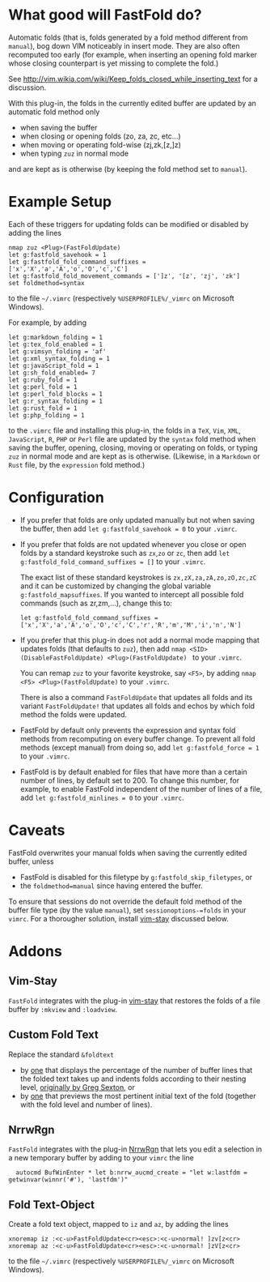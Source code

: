 # What good will FastFold do?

Automatic folds (that is, folds generated by a fold method different
from `manual`), bog down VIM noticeably in insert mode. They are also often
recomputed too early (for example, when inserting an opening fold marker
whose closing counterpart is yet missing to complete the fold.)

See http://vim.wikia.com/wiki/Keep_folds_closed_while_inserting_text
for a discussion.

With this plug-in, the folds in the currently edited buffer are updated by an
automatic fold method only

- when saving the buffer
- when closing or opening folds (zo, za, zc, etc...)
- when moving or operating fold-wise (zj,zk,[z,]z)
- when typing `zuz` in normal mode

and are kept as is otherwise (by keeping the fold method set to `manual`).

# Example Setup

Each of these triggers for updating folds can be modified or disabled by adding
the lines

```vim
nmap zuz <Plug>(FastFoldUpdate)
let g:fastfold_savehook = 1
let g:fastfold_fold_command_suffixes =  ['x','X','a','A','o','O','c','C']
let g:fastfold_fold_movement_commands = [']z', '[z', 'zj', 'zk']
set foldmethod=syntax
```

to the file `~/.vimrc` (respectively `%USERPROFILE%/_vimrc` on Microsoft Windows).

For example, by adding

```vim
let g:markdown_folding = 1
let g:tex_fold_enabled = 1
let g:vimsyn_folding = 'af'
let g:xml_syntax_folding = 1
let g:javaScript_fold = 1
let g:sh_fold_enabled= 7
let g:ruby_fold = 1
let g:perl_fold = 1
let g:perl_fold_blocks = 1
let g:r_syntax_folding = 1
let g:rust_fold = 1
let g:php_folding = 1
```

to the `.vimrc` file and installing this plug-in, the folds in a `TeX`, `Vim`, `XML`, `JavaScript`, `R`, `PHP` or `Perl` file are updated by the `syntax` fold method when saving the buffer, opening, closing, moving or operating on folds, or typing `zuz` in normal mode and are kept as is otherwise.
(Likewise, in a `Markdown` or `Rust` file, by the `expression` fold method.)

# Configuration

- If you prefer that folds are only updated manually but not when saving the buffer,
  then add `let g:fastfold_savehook = 0` to your `.vimrc`.

- If you prefer that folds are not updated whenever you close or open folds by a
  standard keystroke such as `zx`,`zo` or `zc`, then add `let
  g:fastfold_fold_command_suffixes = []` to your `.vimrc`.

  The exact list of these standard keystrokes is `zx,zX,za,zA,zo,zO,zc,zC` and
  it can be customized by changing the global variable
  `g:fastfold_mapsuffixes`. If you wanted to intercept all possible fold
  commands (such as zr,zm,...), change this to:

    ```vim
    let g:fastfold_fold_command_suffixes =
    ['x','X','a','A','o','O','c','C','r','R','m','M','i','n','N']
    ```

- If you prefer that this plug-in does not add a normal mode mapping that updates
  folds (that defaults to `zuz`), then add
  `nmap <SID>(DisableFastFoldUpdate) <Plug>(FastFoldUpdate) ` to your `.vimrc`.

  You can remap `zuz` to your favorite keystroke, say `<F5>`, by adding
  `nmap <F5> <Plug>(FastFoldUpdate)` to your `.vimrc`.

  There is also a command `FastFoldUpdate` that updates all folds and its
  variant `FastFoldUpdate!` that updates all folds and echos by which fold
  method the folds were updated.

- FastFold by default only prevents the expression and syntax fold methods
  from recomputing on every buffer change. To prevent all fold methods (except
  manual) from doing so, add `let g:fastfold_force = 1` to your `.vimrc`.

- FastFold is by default enabled for files that have more than a certain
  number of lines, by default set to 200. To change this number, for example,
  to enable FastFold independent of the number of lines of a file, add
  `let g:fastfold_minlines = 0` to your `.vimrc`.

# Caveats

FastFold overwrites your manual folds when saving the currently edited buffer,
unless

- FastFold is disabled for this filetype by `g:fastfold_skip_filetypes`, or
- the `foldmethod=manual` since having entered the buffer.

To ensure that sessions do not override the default fold method of the buffer file type (by the value `manual`), set `sessionoptions-=folds` in your `vimrc`.
For a thorougher solution, install [vim-stay](https://github.com/zhimsel/vim-stay) discussed below.

# Addons

## Vim-Stay

`FastFold` integrates with the plug-in
[vim-stay](https://github.com/zhimsel/vim-stay) that restores the
folds of a file buffer by `:mkview` and `:loadview`.

## Custom Fold Text

Replace the standard `&foldtext`

- by [one](http://www.github.com/Konfekt/FoldText) that displays the percentage of the number of buffer lines that the folded text takes up and indents folds according to their nesting level, [originally by Greg Sexton](https://web.archive.org/web/20161017143651/http://www.gregsexton.org:80/2011/03/improving-the-text-displayed-in-a-fold/), or
- by [one](https://github.com/kaile256/vim-foldpeek) that previews the most pertinent initial text of the fold (together with the fold level and number of lines).

## NrrwRgn

`FastFold` integrates with the plug-in
[NrrwRgn](https://github.com/chrisbra/NrrwRgn/) that lets you edit a selection in a new temporary buffer by adding to your `vimrc` the line

```vim
  autocmd BufWinEnter * let b:nrrw_aucmd_create = "let w:lastfdm = getwinvar(winnr('#'), 'lastfdm')"
```

## Fold Text-Object

Create a fold text object, mapped to `iz` and `az`, by adding the lines

```vim
xnoremap iz :<c-u>FastFoldUpdate<cr><esc>:<c-u>normal! ]zv[z<cr>
xnoremap az :<c-u>FastFoldUpdate<cr><esc>:<c-u>normal! ]zV[z<cr>
```

to the file `~/.vimrc` (respectively `%USERPROFILE%/_vimrc` on Microsoft Windows).

